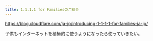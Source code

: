 ```yaml
---
title: 1.1.1.1 for Familiesのご紹介
---
```


https://blog.cloudflare.com/ja-jp/introducing-1-1-1-1-for-families-ja-jp/

子供もインターネットを積極的に使うようになったら使っていきたい。

